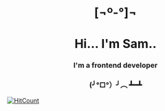 
<div align="center">
  <h1 style="border-bottom: 0;">[¬º-°]¬</h1>
  <h1>Hi... I'm Sam..</h1>
</div>
  <div align="center">
    <h3>I'm a frontend developer</h3>
    <h3>(╯°□°）╯︵ ┻━┻</h3>
  </div>


  [![HitCount](https://hits.dwyl.com/bittermelonsam/bittermelonsam.svg?style=flat)](http://hits.dwyl.com/bittermelonsam/bittermelonsam)





<!--
   [![HitCount](https://img.shields.io/endpoint?url=https%3A%2F%2Fhits.dwyl.com%2Fbittermelonsam%2Fbittermelonsam.json%3Fcolor%3Dpink)](http://hits.dwyl.com/bittermelonsam/bittermelonsam)
https://img.shields.io/endpoint?url=https%3A%2F%2Fhits.dwyl.com%2Fbittermelonsam%2Fbittermelonsam.json%3Fcolor%3Dpink
### ⦿
⌱
⌬
⍚
<img src="https://github.com/bittermelonsam/bittermelonsam/assets/76081867/7ebaea99-5cb9-4046-8eaa-647c6be5d258" alt="my banner"/>
**bittermelonsam/bittermelonsam** is a ✨ _special_ ✨ repository because its `README.md` (this file) appears on your GitHub profile.

Here are some ideas to get you started:

- 🔭 I’m currently working on ...
- 🌱 I’m currently learning ...
- 👯 I’m looking to collaborate on ...
- 🤔 I’m looking for help with ...
- 💬 Ask me about ...
- 📫 How to reach me: ...
- 😄 Pronouns: ...
- ⚡ Fun fact: ...
-->
